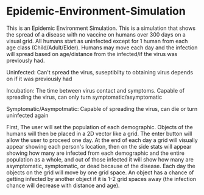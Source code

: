 # Epidemic-Environment-Simulation

This is an Epidemic Environment Simulation. This is a simulation that shows the spread of a
disease with no vaccine on humans over 300 days on a visual grid. All humans start as uninfected
except for 1 human from each age class (Child/Adult/Elder). Humans may move each day and the
infection will spread based on age/distance from the infected/if the virus was previously had.

Uninfected: Can't spread the virus, suseptibilty to obtaining virus depends on if it was previously had

Incubation: The time between virus contact and symptoms. Capable of spreading the virus, can only turn symptomatic/asymptomatic

Symptomatic/Asympotmatic: Capable of spreading the virus, can die or turn uninfected again

First, The user will set the population of each demographic. Objects of the humans will then be
placed in a 2D vector like a grid. The enter button will allow the user to proceed one day.
At the end of each day a grid will visually appear showing each person's location, then on
the side stats will appear showing how many are infected from each demographic and the entire
population as a whole, and out of those infected it will show how many are asymptomatic,
symptomatic, or dead because of the disease. Each day the objects on the grid will move by
one grid space. An object has a chance of getting infected by another object if it is 1-2 grid
spaces away (the infection chance will decrease with distance and age).

